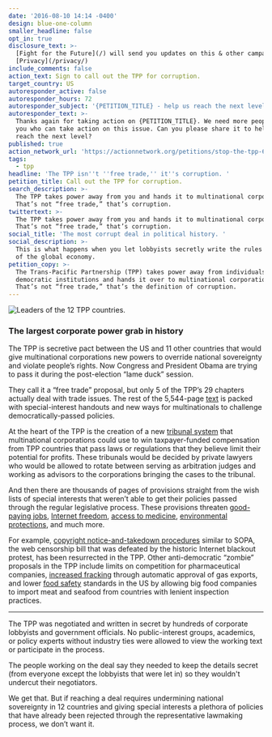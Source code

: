 ```yaml
---
date: '2016-08-10 14:14 -0400'
design: blue-one-column
smaller_headline: false
opt_in: true
disclosure_text: >-
  [Fight for the Future](/) will send you updates on this & other campaigns.
  [Privacy](/privacy/)
include_comments: false
action_text: Sign to call out the TPP for corruption.
target_country: US
autoresponder_active: false
autoresponder_hours: 72
autoresponder_subject: '{PETITION_TITLE} - help us reach the next level!'
autoresponder_text: >-
  Thanks again for taking action on {PETITION_TITLE}. We need more people like
  you who can take action on this issue. Can you please share it to help us
  reach the next level?
published: true
action_network_url: 'https://actionnetwork.org/petitions/stop-the-tpp-6/'
tags:
  - tpp
headline: 'The TPP isn''t ''free trade,'' it''s corruption. '
petition_title: Call out the TPP for corruption.
search_description: >-
  The TPP takes power away from you and hands it to multinational corporations.
  That’s not “free trade,” that’s corruption.
twittertext: >-
  The TPP takes power away from you and hands it to multinational corporations.
  That’s not “free trade,” that’s corruption.
social_title: 'The most corrupt deal in political history. '
social_description: >-
  This is what happens when you let lobbyists secretly write the rules for 40%
  of the global economy.
petition_copy: >-
  The Trans-Pacific Partnership (TPP) takes power away from individuals and
  democratic institutions and hands it over to multinational corporations.
  That’s not “free trade,” that’s the definition of corruption.
---
```

![Leaders of the 12 TPP countries. ]({{site.baseurl}}/img/action-network/Leaders_of_TPP_member_states.jpg)

### The largest corporate power grab in history

The TPP is secretive pact between the US and 11 other countries that would give multinational corporations new powers to override national sovereignty and violate people’s rights. Now Congress and President Obama are trying to pass it during the post-election “lame duck” session. 

They call it a “free trade” proposal, but only 5 of the TPP’s 29 chapters actually deal with trade issues. The rest of the 5,544-page [text](https://ustr.gov/trade-agreements/free-trade-agreements/trans-pacific-partnership/tpp-full-text) is packed with special-interest handouts and new ways for multinationals to challenge democratically-passed policies.

At the heart of the TPP is the creation of a new [tribunal system](https://www.policyalternatives.ca/sites/default/files/uploads/publications/National%20Office/2016/06/Foreign_Investor_Protections_TPP.pdf) that multinational corporations could use to win taxpayer-funded compensation from TPP countries that pass laws or regulations that they believe limit their potential for profits. These tribunals would be decided by private lawyers who would be allowed to rotate between serving as arbitration judges and working as advisors to the corporations bringing the cases to the tribunal. 

And then there are thousands of pages of provisions straight from the wish lists of special interests that weren’t able to get their policies passed through the regular legislative process. These provisions threaten [good-paying jobs](http://www.ase.tufts.edu/gdae/Pubs/wp/16-01Capaldo-IzurietaTPP.pdf), [Internet freedom](https://www.eff.org/issues/tpp), [access to medicine](http://www.msfaccess.org/spotlight-on/trans-pacific-partnership-agreement), [environmental protections](http://www.sierraclub.org/trade/trans-pacific-partnership), and much more. 

For example, [copyright notice-and-takedown procedures](https://blog.wikimedia.org/2016/02/03/tpp-problematic-partnership/) similar to SOPA, the web censorship bill that was defeated by the historic Internet blackout protest, has been resurrected in the TPP. Other anti-democratic “zombie” proposals in the TPP include limits on competition for pharmaceutical companies, [increased fracking](http://www.ibtimes.com/trans-pacific-partnership-tpp-will-make-it-easier-export-us-natural-gas-japan-2129832) through automatic approval of gas exports, and lower [food safety](http://www.citizen.org/tpp-food-safety-facts) standards in the US by allowing big food companies to import meat and seafood from countries with lenient inspection practices.

---

The TPP was negotiated and written in secret by hundreds of corporate lobbyists and government officials. No public-interest groups, academics, or policy experts without industry ties were allowed to view the working text or participate in the process. 

The people working on the deal say they needed to keep the details secret (from everyone except the lobbyists that were let in) so they wouldn't undercut their negotiators. 

We get that. But if reaching a deal requires undermining national sovereignty in 12 countries 
and giving special interests a plethora of policies that have already been rejected through the representative lawmaking process, we don’t want it.
